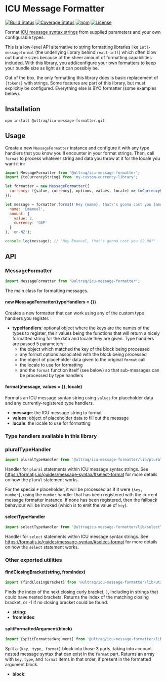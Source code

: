
ICU Message Formatter
=====================

[![Build Status](https://travis-ci.org/ultraq/icu-message-formatter.svg?branch=master)](https://travis-ci.org/ultraq/icu-message-formatter)
[![Coverage Status](https://coveralls.io/repos/github/ultraq/icu-message-formatter/badge.svg?branch=master)](https://coveralls.io/github/ultraq/icu-message-formatter?branch=master)
[![npm](https://img.shields.io/npm/v/@ultraq/icu-message-formatter.svg?maxAge=3600)](https://www.npmjs.com/package/@ultraq/icu-message-formatter)
[![License](https://img.shields.io/github/license/ultraq/icu-message-formatter.svg?maxAge=2592000)](https://github.com/ultraq/icu-message-formatter/blob/master/LICENSE.txt)

Format [ICU message syntax strings](https://formatjs.io/guides/message-syntax/)
from supplied parameters and your own configurable types.

This is a low-level API alternative to string formatting libraries like
`intl-messageformat` (the underlying library behind `react-intl`) which often
blow out bundle sizes because of the sheer amount of formatting capabilities
included.  With this library, you add/configure your own formatters to keep your
bundle size as light as it can possibly be.

Out of the box, the only formatting this library does is basic replacement of
`{tokens}` with strings.  Some features are part of this library, but must
explicitly be configured.  Everything else is BYO formatter (some examples
below).


Installation
------------

```
npm install @ultraq/icu-message-formatter.git
```


Usage
-----

Create a new `MessageFormatter` instance and configure it with any type handlers
that you know you'll encounter in your format strings.  Then, call `format` to
process whatever string and data you throw at it for the locale you want it in:

```javascript
import MessageFormatter from '@ultraq/icu-message-formatter';
import {toCurrencyString} from 'my-custom-currency-library';

let formatter = new MessageFormatter({
  currency: ({value, currency}, options, values, locale) => toCurrencyString(value, currency, locale)
});

let message = formatter.format('Hey {name}, that\'s gonna cost you {amount, currency}!', {
  name: 'Emanuel',
  amount: {
    value: 2,
    currency: 'GBP'
  }
}, 'en-NZ');

console.log(message); // "Hey Emanuel, that's gonna cost you £2.00!"
```


API
---

### MessageFormatter

```javascript
import MessageFormatter from '@ultraq/icu-message-formatter';
```

The main class for formatting messages.

#### new MessageFormatter(typeHandlers = {})

Creates a new formatter that can work using any of the custom type handlers you
register.

 - **typeHandlers**: optional object where the keys are the names of the types
   to register, their values being the functions that will return a nicely
   formatted string for the data and locale they are given.  Type handlers are
   passed 5 parameters:
    - the object which matched the key of the block being processed
    - any format options associated with the block being processed
    - the object of placeholder data given to the original `format` call
    - the locale to use for formatting
    - and the `format` function itself (see below) so that sub-messages can be
      processed by type handlers

#### format(message, values = {}, locale)

Formats an ICU message syntax string using `values` for placeholder data and any
currently-registered type handlers.

 - **message**: the ICU message string to format
 - **values**: object of placeholder data to fill out the message
 - **locale**: the locale to use for formatting


### Type handlers available in this library

### pluralTypeHandler

```javascript
import pluralTypeHandler from '@ultraq/icu-message-formatter/lib/pluralTypeHandler';
```

Handler for `plural` statements within ICU message syntax strings.  See
https://formatjs.io/guides/message-syntax/#select-format for more details on how
the `plural` statement works.

For the special `#` placeholder, it will be processed as if it were
`{key, number}`, using the `number` handler that has been registered with the
current message formatter instance.  If none has been registered, then the
fallback behaviour will be invoked (which is to emit the value of `key`).

#### selectTypeHandler

```javascript
import selectTypeHandler from '@ultraqicu-message-formatter/lib/selectTypeHandler';
```

Handler for `select` statements within ICU message syntax strings.  See
https://formatjs.io/guides/message-syntax/#select-format for more details on how
the `select` statement works.


### Other exported utilities

#### findClosingBracket(string, fromIndex)

```javascript
import {findClosingBracket} from '@ultraq/icu-message-formatter/lib/utilities';
```

Finds the index of the next closing curly bracket, `}`, including in strings
that could have nested brackets.  Returns the index of the matching closing
bracket, or -1 if no closing bracket could be found.

 - **string**:
 - **fromIndex**:

#### splitFormattedArgument(block)

```javascript
import {splitFormattedArgument} from '@ultraq/icu-message-formatter/lib/utilities';
```

Split a `{key, type, format}` block into those 3 parts, taking into account
nested message syntax that can exist in the `format` part.  Returns an array
with `key`, `type`, and `format` items in that order, if present in the
formatted argument block.

 - **block**:
